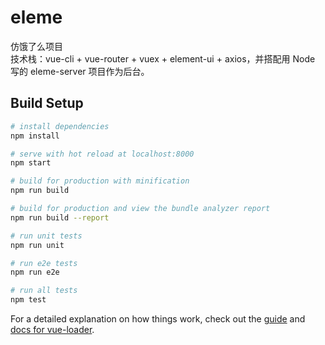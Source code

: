 # eleme

仿饿了么项目   
技术栈：vue-cli + vue-router + vuex + element-ui + axios，并搭配用 Node 写的 eleme-server 项目作为后台。

## Build Setup

``` bash
# install dependencies
npm install

# serve with hot reload at localhost:8000
npm start

# build for production with minification
npm run build

# build for production and view the bundle analyzer report
npm run build --report

# run unit tests
npm run unit

# run e2e tests
npm run e2e

# run all tests
npm test
```

For a detailed explanation on how things work, check out the [guide](http://vuejs-templates.github.io/webpack/) and [docs for vue-loader](http://vuejs.github.io/vue-loader).

